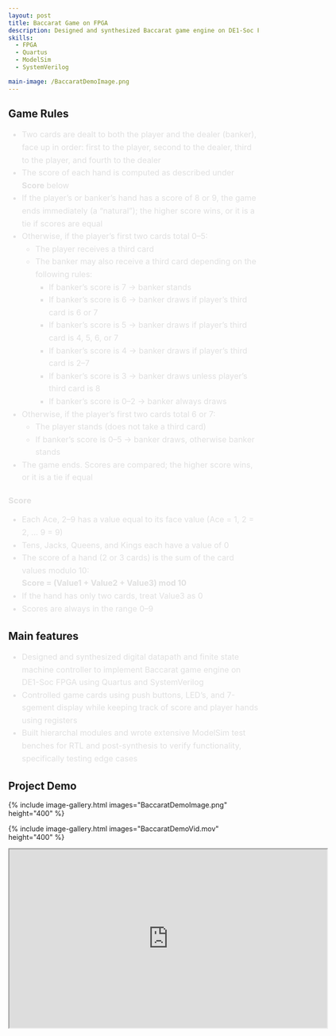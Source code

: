 ```yaml
---
layout: post
title: Baccarat Game on FPGA
description: Designed and synthesized Baccarat game engine on DE1-Soc FPGA using Quartus, ModelSim, and System Verilog. 
skills: 
  - FPGA
  - Quartus
  - ModelSim
  - SystemVerilog

main-image: /BaccaratDemoImage.png
---
```

## Game Rules
<ul style="color: #e0e0e0; line-height: 1.6; font-size: 16px;">
  <li>Two cards are dealt to both the player and the dealer (banker), face up in order: first to the player, second to the dealer, third to the player, and fourth to the dealer</li>
  <li>The score of each hand is computed as described under <b>Score</b> below</li>
  <li>If the player’s or banker’s hand has a score of 8 or 9, the game ends immediately (a “natural”); the higher score wins, or it is a tie if scores are equal</li>
  <li>Otherwise, if the player’s first two cards total 0–5:
    <ul>
      <li>The player receives a third card</li>
      <li>The banker may also receive a third card depending on the following rules:
        <ul>
          <li>If banker’s score is 7 → banker stands</li>
          <li>If banker’s score is 6 → banker draws if player’s third card is 6 or 7</li>
          <li>If banker’s score is 5 → banker draws if player’s third card is 4, 5, 6, or 7</li>
          <li>If banker’s score is 4 → banker draws if player’s third card is 2–7</li>
          <li>If banker’s score is 3 → banker draws unless player’s third card is 8</li>
          <li>If banker’s score is 0–2 → banker always draws</li>
        </ul>
      </li>
    </ul>
  </li>
  <li>Otherwise, if the player’s first two cards total 6 or 7:
    <ul>
      <li>The player stands (does not take a third card)</li>
      <li>If banker’s score is 0–5 → banker draws, otherwise banker stands</li>
    </ul>
  </li>
  <li>The game ends. Scores are compared; the higher score wins, or it is a tie if equal</li>
</ul>

<h3 style="color: #e0e0e0;">Score</h3>
<ul style="color: #e0e0e0; line-height: 1.6; font-size: 16px;">
  <li>Each Ace, 2–9 has a value equal to its face value (Ace = 1, 2 = 2, … 9 = 9)</li>
  <li>Tens, Jacks, Queens, and Kings each have a value of 0</li>
  <li>The score of a hand (2 or 3 cards) is the sum of the card values modulo 10:
    <br><b>Score = (Value1 + Value2 + Value3) mod 10</b></li>
  <li>If the hand has only two cards, treat Value3 as 0</li>
  <li>Scores are always in the range 0–9</li>
</ul>


## Main features 
<ul style="color: #e0e0e0; line-height: 1.6; font-size: 16px;">
  <li>Designed and synthesized digital datapath and finite state machine controller to implement Baccarat game engine on DE1-Soc FPGA using Quartus and SystemVerilog</li>
  <li>Controlled game cards using push buttons, LED’s, and 7-sgement display while keeping track of score and player hands using registers</li>
  <li>Built hierarchal modules and wrote extensive ModelSim test benches for RTL and post-synthesis to verify functionality, specifically testing edge cases</li>
</ul>

## Project Demo 

{% include image-gallery.html images="BaccaratDemoImage.png" height="400" %}

{% include image-gallery.html images="BaccaratDemoVid.mov" height="400" %}
<iframe src="https://drive.google.com/file/d/1bhns0-bulK6TT5thMRLraTc1YyPzXWgW/preview" 
        width="640" height="360" allow="autoplay"></iframe>
